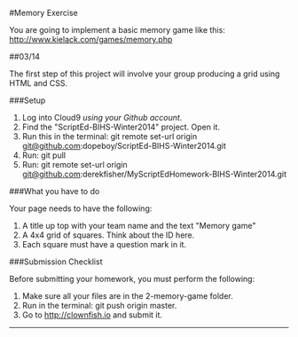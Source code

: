 #Memory Exercise

You are going to implement a basic memory game like this: http://www.kielack.com/games/memory.php

##03/14

The first step of this project will involve your group producing a grid using HTML and CSS.

###Setup

1. Log into Cloud9 *using your Github account*.
2. Find the "ScriptEd-BIHS-Winter2014" project. Open it.
3. Run this in the terminal: git remote set-url origin git@github.com:dopeboy/ScriptEd-BIHS-Winter2014.git
4. Run: git pull
5. Run: git remote set-url origin git@github.com:derekfisher/MyScriptEdHomework-BIHS-Winter2014.git

###What you have to do

Your page needs to have the following:

1. A title up top with your team name and the text "Memory game" 
2. A 4x4 grid of squares. Think about the ID here.
3. Each square must have a question mark in it.


###Submission Checklist

Before submitting your homework, you must perform the following:

1. Make sure all your files are in the 2-memory-game folder.
2. Run in the terminal: git push origin master.
3. Go to http://clownfish.io and submit it.
 
-----------------------
